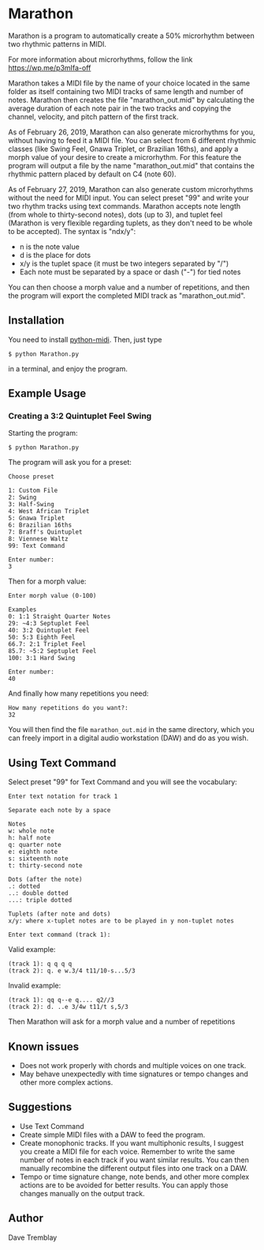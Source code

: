 # Marathon

Marathon is a program to automatically create a 50% microrhythm between two
rhythmic patterns in MIDI.

For more information about microrhythms, follow the link https://wp.me/p3mIfa-off

Marathon takes a MIDI file by the name of your choice located in the same folder as itself containing two MIDI tracks of same length and number of notes.
Marathon then creates the file "marathon_out.mid" by calculating the average
duration of each note pair in the two tracks and copying the channel, velocity,
and pitch pattern of the first track.

As of February 26, 2019, Marathon can also generate microrhythms for you,
without having to feed it a MIDI file. You can select from 6 different
rhythmic classes (like Swing Feel, Gnawa Triplet, or Brazilian 16ths), and
apply a morph value of your desire to create a microrhythm. For this feature  the program will output a file by the name "marathon_out.mid" that contains
the rhythmic pattern placed by default on C4 (note 60).

As of February 27, 2019, Marathon can also generate custom microrhythms without the need for MIDI input. You can select preset "99" and write your two rhythm tracks using text commands. Marathon accepts note length (from whole to thirty-second notes), dots (up to 3), and tuplet feel (Marathon is very flexible regarding tuplets, as they don't need to be whole to be accepted). The syntax is "ndx/y":
* n is the note value
* d is the place for dots
* x/y is the tuplet space (it must be two integers separated by "/")
* Each note must be separated by a space or dash ("-") for tied notes

You can then choose a morph value and a number of repetitions, and then the program will export the completed MIDI track as "marathon_out.mid".

## Installation
You need to install [python-midi](python-midi). Then, just type

```console
$ python Marathon.py
```

in a terminal, and enjoy the program.

## Example Usage

### Creating a 3:2 Quintuplet Feel Swing
Starting the program:

```console
$ python Marathon.py
```

The program will ask you for a preset:

```console
Choose preset

1: Custom File
2: Swing
3: Half-Swing
4: West African Triplet
5: Gnawa Triplet
6: Brazilian 16ths
7: Braff's Quintuplet
8: Viennese Waltz
99: Text Command

Enter number:
3
```

Then for a morph value:

```console
Enter morph value (0-100)

Examples
0: 1:1 Straight Quarter Notes
29: ~4:3 Septuplet Feel
40: 3:2 Quintuplet Feel
50: 5:3 Eighth Feel
66.7: 2:1 Triplet Feel
85.7: ~5:2 Septuplet Feel
100: 3:1 Hard Swing

Enter number:
40
```

And finally how many repetitions you need:

```console
How many repetitions do you want?:
32
```

You will then find the file `marathon_out.mid` in the same directory, which you can freely import in a digital audio workstation (DAW) and do as you wish.


## Using Text Command
Select preset "99" for Text Command and you will see the vocabulary:

```console
Enter text notation for track 1

Separate each note by a space

Notes
w: whole note
h: half note
q: quarter note
e: eighth note
s: sixteenth note
t: thirty-second note

Dots (after the note)
.: dotted
..: double dotted
...: triple dotted

Tuplets (after note and dots)
x/y: where x-tuplet notes are to be played in y non-tuplet notes

Enter text command (track 1):
```

Valid example:

```console
(track 1): q q q q
(track 2): q. e w.3/4 t11/10-s...5/3
```

Invalid example:
```console
(track 1): qq q--e q.... q2//3
(track 2): d. ..e 3/4w t11/t s,5/3
```

Then Marathon will ask for a morph value and a number of repetitions

## Known issues
* Does not work properly with chords and multiple voices on one track.
* May behave unexpectedly with time signatures or tempo changes and other more complex actions.

## Suggestions
* Use Text Command
* Create simple MIDI files with a DAW to feed the program.
* Create monophonic tracks. If you want multiphonic results, I suggest you create a MIDI file for each voice. Remember to write the same number of notes in each track if you want similar results. You can then manually recombine the different output files into one track on a DAW.
* Tempo or time signature change, note bends, and other more complex actions are to be avoided for better results. You can apply those changes manually on the output track.

## Author
Dave Tremblay
